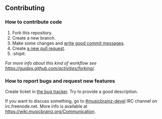 ## Contributing

### How to contribute code

1. Fork this repository.
2. Create a new branch.
3. Make some changes and [write good commit messages](http://robots.thoughtbot.com/5-useful-tips-for-a-better-commit-message).
4. Create [a new pull request](https://github.com/metabrainz/acousticbrainz-server/compare).
5. :shipit:

*For more info about this kind of workflow see https://guides.github.com/activities/forking/.*

### How to report bugs and request new features

Create ticket in [the bug tracker](http://tickets.musicbrainz.org/browse/AB). Try to provide a good description.

If you want to discuss something, go to [#musicbrainz-devel](irc://irc.freenode.net/musicbrainz-devel)
IRC channel on irc.freenode.net. More info is available at https://wiki.musicbrainz.org/Communication.
